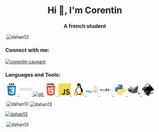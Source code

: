 <h1 align="center">Hi 👋, I'm Corentin</h1>
<h3 align="center">A french student</h3>

<p align="left" style="margin: 3px"> <img src="https://komarev.com/ghpvc/?username=dahan13&label=Profile%20views&color=0e75b6&style=flat" alt="dahan13" /> </p>

<h3 align="left">Connect with me:</h3>
<p align="left">
<a href="https://linkedin.com/in/corentin-caugant-5aa651208/" target="blank"><img align="center" src="https://raw.githubusercontent.com/rahuldkjain/github-profile-readme-generator/master/src/images/icons/Social/linked-in-alt.svg" alt="corentin caugant" height="30" width="40" /></a>
</p>

<h3 align="left">Languages and Tools:</h3>
<p align="left"> <a href="https://www.w3schools.com/css/" target="_blank"> <img src="https://raw.githubusercontent.com/devicons/devicon/master/icons/css3/css3-original-wordmark.svg" alt="css3" width="40" height="40"/> </a> <a href="https://expressjs.com" target="_blank"> <img src="https://raw.githubusercontent.com/Dahan13/Dahan13/54008e7180c57f2037b468080f59950453293700/express-original-wordmark-modified.svg" alt="express" width="40" height="40"/> </a> <a href="https://git-scm.com/" target="_blank"> <img src="https://www.vectorlogo.zone/logos/git-scm/git-scm-icon.svg" alt="git" width="40" height="40"/> </a> <a href="https://www.w3.org/html/" target="_blank"> <img src="https://raw.githubusercontent.com/devicons/devicon/master/icons/html5/html5-original-wordmark.svg" alt="html5" width="40" height="40"/> </a> <a href="https://developer.mozilla.org/en-US/docs/Web/JavaScript" target="_blank"> <img src="https://raw.githubusercontent.com/devicons/devicon/master/icons/javascript/javascript-original.svg" alt="javascript" width="40" height="40"/> </a> <a href="https://www.linux.org/" target="_blank"> <img src="https://raw.githubusercontent.com/devicons/devicon/master/icons/linux/linux-original.svg" alt="linux" width="40" height="40"/> </a> <a href="https://www.mysql.com/" target="_blank"> <img src="https://raw.githubusercontent.com/devicons/devicon/master/icons/mysql/mysql-original-wordmark.svg" alt="mysql" width="40" height="40"/> </a> <a href="https://nodejs.org" target="_blank"> <img src="https://raw.githubusercontent.com/devicons/devicon/master/icons/nodejs/nodejs-original-wordmark.svg" alt="nodejs" width="40" height="40"/> </a> <a href="https://www.python.org" target="_blank"> <img src="https://raw.githubusercontent.com/devicons/devicon/master/icons/python/python-original.svg" alt="python" width="40" height="40"/> </a> <a href="https://www.gimp.org/" target="_blank"> <img src="https://raw.githubusercontent.com/Dahan13/Dahan13/main/Gimp.png" alt="GIMP" width="40" height="40"/> </a> <a href="https://inkscape.org/" target="_blank"> <img src="https://raw.githubusercontent.com/Dahan13/Dahan13/main/inkscape.png" alt="Inkscape" width="40" height="40"/> </a></p>

<p style="margin: 3px" ><img align="left" src="https://github-readme-stats.vercel.app/api/top-langs?username=dahan13&show_icons=true&locale=en&layout=compact" alt="dahan13" /></p>

<p style="margin: 3px" >&nbsp;<img align="center" src="https://github-readme-stats.vercel.app/api?username=dahan13&show_icons=true&locale=en" alt="dahan13" /></p>

<p align="left"> <a href="https://github.com/ryo-ma/github-profile-trophy"><img src="https://github-profile-trophy.vercel.app/?username=dahan13" alt="dahan13" /></a> </p>

<p style="margin: 3px" ><img align="center" src="https://github-readme-streak-stats.herokuapp.com/?user=dahan13&" alt="dahan13" /></p>
